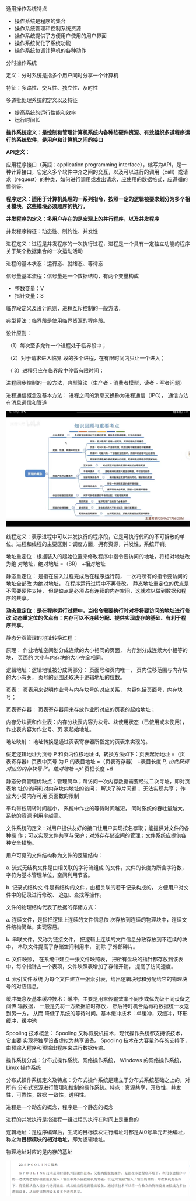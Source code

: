 通用操作系统特点

+ 操作系统是程序的集合
+ 操作系统管理和控制系统资源
+ 操作系统提供了方便用户使用的用户界面
+ 操作系统优化了系统功能
+ 操作系统协调计算机的各种动作



分时操作系统

定义：分时系统是指多个用户同时分享一个计算机

特征：多路性、交互性、独立性、及时性



多道批处理系统的定义以及特征

+ 提高系统的运行性能和效率
+ 运行时间长



**操作系统定义：是控制和管理计算机系统内各种软硬件资源、有效组织多道程序运行的系统软件，是用户和计算机之间的接口**



**API定义：**

应用程序接口（英語：application programming interface），缩写为API，是一种计算接口，它定义多个软件中介之间的交互，以及可以进行的调用（call）或请求（request）的种类，如何进行调用或发出请求，应使用的数据格式，应遵循的惯例等。



**程序定义：适用于计算机处理的一系列指令，按照一定的逻辑被要求划分为多个相关模块，这些模块必须顺序的执行。**

**并发程序的定义：多用户存在的是宏观上的并行程序，以及并发程序**

并发程序特征：动态性、制约性、并发性



进程定义：进程是并发程序的一次执行过程，进程是一个具有一定独立功能的程序关于某个数据集合的一次运动活动

进程的基本状态：运行态、就绪态、等待态



信号量基本流程：信号量是一个数据结构，有两个变量构成

+ 整数变量：V
+ 指针变量：S



临界段定义及设计原则，进程互斥控制的一般方法，

典型算法：临界段是使用临界资源的程序段。

设计原则： 

​	（1）每次至多允许一个进程处于临界段中； 

​    （2）对于请求进入临界 段的多个进程，在有限时间内只让一个进入；

​	（ 3）进程只应在临界段中停留有限时间；



进程同步控制的一般方法，典型算法（生产者 - 消费者模型，读者 - 写者问题） 

进程通信概念及基本方法： 进程之间的消息交换称为进程通信（IPC）， 通信方法有消息通信和管道

![image-20220612194645882](assets/image-20220612194645882.png)



线程定义：表示进程中可以并发执行的程序段，它是可执行代码的不可拆散的单位。进程和线程的主要区别：调度方面，拥有资源，并发性，系统开销。



地址重定位：根据装入的起始位置来修改程序中指令要访问的地址，将相对地址改为绝 对地址，绝对地址 =（BR） +相对地址

静态重定位： 是指在装入过程完成后在程序运行前， 一次将所有的指令要访问的地址全部改 为绝对地址， 在程序运行过程中不再修改。 静态地址重定位的优点是不需要硬件支持， 但是缺点是必须占有连续的内存空间，这就难以做到数据和程序的共享。

**动态重定位：是在程序运行过程中，当指令需要执行时对将将要访问的地址进行修改 动态重定位的优点有：内存可以不连续分配、提供实现虚存的基础、有利于程序共享。**



静态分页管理的地址转换过程： 

原理： 作业地址空间划分成连续的大小相同的页面， 内存划分成连续大小相等的块， 页面的 大小与内存块的大小完全相同。 

逻辑地址：逻辑地址被分成两部分： 页面号和页内唯一， 页内位移范围与内存块的大小有关， 页号的范围还取决于逻辑地址的位数。

页表： 页表用来说明作业号与内存块号的对应关系， 内容包括页面号，内存块 号；

页表寄存器： 页表寄存器用来存放作业所对应的页表的起始地址； 

内存分块表和作业表：内存分块表内容为块号、块使用状态（已使用或未使用），作业表内容为作业号、页 表起始地址。 

地址映射： 地址转换是通过页表寄存器所指定的页表来实现的。 

假定逻辑地址为页号 P 和页内位移地址 d，转换方法如下：页表起始地址 =（页表寄存器）页表中页号 为 P 的表目地址 =（页表寄存器） +表目长度 *P, 由此获得对应的内存块号 P’。绝对地址 =p'* 页框长度 +d 



静态分页管理优缺点：管理简单；每访问一次内存数据需要经过二次寻址，即对页表地 址的访问和对内存块内地址的访问； 解决了碎片问题； 无法实现共享； 作业大小受内存可用 页面数的限制



平均带权周转时间越小， 系统中作业的等待时间越短， 同时系统的吞吐量越大， 系统的资源 利用率越高。



文件系统的定义 : 对用户提供友好的接口让用户实现按名存取；能提供对文件的各种操 作；可以实现文件共享与保护；对外存存储空间的管理；文件系统应提供各种安全措施。 

用户可见的文件结构称为文件的逻辑结构： 

a. 流式无结构文件是由相关联的字符流组成 的文件，文件的长度为所含字符数， 字符为基本管理单位，空间利用节省。 

b. 记录式结构文 件是有结构的文件，由相关联的若干记录构成的， 方便用户对文件中的记录进行修改、 追加、查找等操作。



文件的物理结构代表了数据的存储方式： 

a. 连续文件，是指把逻辑上连续的文件信息依 次存放到连续的物理块中，连续文件结构简单，实现容易。 

b. 串联文件，又称为链接文件， 把逻辑上连续的文件信息分散存放到不连续的块中， 串联文件提高了存储空间利用率， 消除 了外部碎片。 

c. 文件映照， 在系统中建立一张文件映照表， 把所有盘块的指针都存放到该表 中，每个指针占一个表项，文件映照表增加了存储开销， 提高了访问速度。 

d. 索引文件系统 为每个文件建立一张索引表，给出逻辑块号和分配给它的物理块号的对应信息。



缓冲概念及基本缓冲技术：缓冲，主要是用来传输效率不同步或优先级不同设备之间传 输数据， 一般是先将一方数据临时存放， 然后待时机合适再将数据统一发送到另一方， 从而 降低了系统的等待时间。基本缓冲技术：单缓冲，双缓冲，环形缓冲，缓冲池



 Spooling 技术概念： Spooling 又称假脱机技术，现代操作系统都支持该技术，它主要 实现将独享设备虚拟为共享设备。 Spooling 技术在大容量外存的支持下，由预输入程序和预输出程序来进行数据传输。



操作系统分类：分布式操作系统，网络操作系统， Windows 的网络操作系统， Linux 操作系统



分布式操作系统定义及特点：分布式操作系统是建立于分布式系统基础之上的，对所有 分布式资源进行管理和控制的操作系统。特点：资源共享，开放性，并发性，可靠性，数据 一致性，透明性。



进程是一个动态的概念，程序是一个静态的概念

进程的并发执行是指进程一组进程的执行在时间上是重叠的



逻辑地址：是程序编译后，生成的目标模块进行编址时都是从0号单元开始编址，称之为**目标模块的相对地址**，即为逻辑地址。



物理地址对应的是内存的基址

![image-20220612213120930](assets/image-20220612213120930.png)